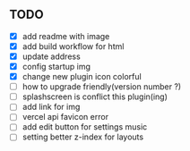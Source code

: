 ## TODO

* [x] add readme with image
* [x] add build workflow for html
* [x] update address
* [x] config startup img
* [x] change new plugin icon colorful
* [ ] how to upgrade friendly(version number ?)
* [ ] splashscreen is conflict this plugin(ing)
* [ ] add link for img
* [ ] vercel api favicon error
* [ ] add edit button for settings music
* [ ] setting better z-index for layouts
